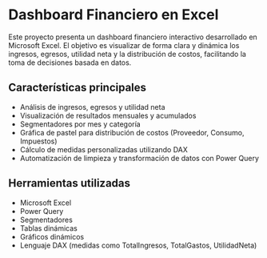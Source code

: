 # Dashboard Financiero en Excel

Este proyecto presenta un dashboard financiero interactivo desarrollado en Microsoft Excel. El objetivo es visualizar de forma clara y dinámica los ingresos, egresos, utilidad neta y la distribución de costos, facilitando la toma de decisiones basada en datos.

## Características principales

- Análisis de ingresos, egresos y utilidad neta
- Visualización de resultados mensuales y acumulados
- Segmentadores por mes y categoría
- Gráfica de pastel para distribución de costos (Proveedor, Consumo, Impuestos)
- Cálculo de medidas personalizadas utilizando DAX
- Automatización de limpieza y transformación de datos con Power Query

## Herramientas utilizadas

- Microsoft Excel
- Power Query
- Segmentadores
- Tablas dinámicas
- Gráficos dinámicos
- Lenguaje DAX (medidas como TotalIngresos, TotalGastos, UtilidadNeta)

